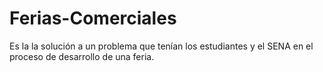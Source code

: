 # Ferias-Comerciales
Es la la solución a un problema que tenían los estudiantes y el SENA en el proceso de desarrollo de una feria.
